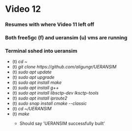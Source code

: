 <h1>Video 12</h1>
<h3>Resumes with where Video 11 left off</h3>
<h3>Both free5gc (f) and ueransim (u) vms are running</h3>
<h3>Terminal sshed into ueransim</h3>
<ul>
    <li>(t) <i>cd ~</i></li>
    <li>(t) <i>git clone https://github.com/aligungr/UERANSIM</i></li>
    <li>(t) <i>sudo apt update</i></li>
    <li>(t) <i>sudo apt upgrade</i></li>
    <li>(t) <i>sudo apt install make</i></li>
    <li>(t) <i>sudo apt install g++</i></li>
    <li>(t) <i>sudo apt install libsctp-dev lksctp-tools</i></li>
    <li>(t) <i>sudo apt install iproute2</i></li>
    <li>(t) <i>sudo snap install cmake --classic</i></li>
    <li>(t) <i>cd ~/UERANSIM</i></li>
    <li>(t) <i>make</i></li>
    <ul>
        <li>Should say 'UERANSIM successfully built'</li>
    </ul>
</ul>
